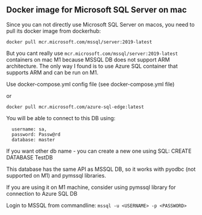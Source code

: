 ## Docker image for Microsoft SQL Server on mac
Since you can not directly use Microsoft SQL Server on macos, you need to pull its docker image from dockerhub:

```docker pull mcr.microsoft.com/mssql/server:2019-latest```

But you cant really use ```mcr.microsoft.com/mssql/server:2019-latest``` containers on mac M1 because MSSQL DB does not support ARM architecture. The only way I found is to use Azure SQL container that supports ARM and can be run on M1.

Use docker-compose.yml config file (see docker-compose.yml file)

or

```docker pull mcr.microsoft.com/azure-sql-edge:latest```


You will be able to connect to this DB using: 

      username: sa, 
      password: Passw@rd
      database: master 
   
If you want other db name - you can create a new one using SQL: CREATE DATABASE TestDB

This database has the same API as MSSQL DB, so it works with pyodbc (not supported on M1) and pymssql libraries.

If you are using it on M1 machine, consider using pymssql library for connection to Azure SQL DB


Login to MSSQL from commandline: `mssql -u <USERNAME> -p <PASSWORD>`

